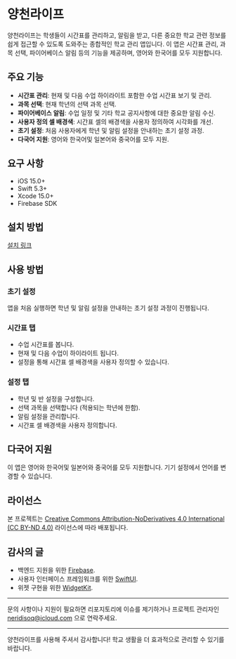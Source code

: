 # 양천라이프

양천라이프는 학생들이 시간표를 관리하고, 알림을 받고, 다른 중요한 학교 관련 정보를 쉽게 접근할 수 있도록 도와주는 종합적인 학교 관리 앱입니다. 이 앱은 시간표 관리, 과목 선택, 파이어베이스 알림 등의 기능을 제공하며, 영어와 한국어를 모두 지원합니다.

## 주요 기능

- **시간표 관리**: 현재 및 다음 수업 하이라이트 포함한 수업 시간표 보기 및 관리.
- **과목 선택**: 현재 학년의 선택 과목 선택.
- **파이어베이스 알림**: 수업 일정 및 기타 학교 공지사항에 대한 중요한 알림 수신.
- **사용자 정의 셀 배경색**: 시간표 셀의 배경색을 사용자 정의하여 시각화를 개선.
- **초기 설정**: 처음 사용자에게 학년 및 알림 설정을 안내하는 초기 설정 과정.
- **다국어 지원**: 영어와 한국어및 일본어와 중국어를 모두 지원.

## 요구 사항

- iOS 15.0+
- Swift 5.3+
- Xcode 15.0+
- Firebase SDK

## 설치 방법

[설치 링크](https://apps.apple.com/kr/app/%EC%96%91%EC%B2%9C%EA%B3%A0-%EB%9D%BC%EC%9D%B4%ED%94%84/id6502401068?l=en-GB)

## 사용 방법

### 초기 설정

앱을 처음 실행하면 학년 및 알림 설정을 안내하는 초기 설정 과정이 진행됩니다.

### 시간표 탭

- 수업 시간표를 봅니다.
- 현재 및 다음 수업이 하이라이트 됩니다.
- 설정을 통해 시간표 셀 배경색을 사용자 정의할 수 있습니다.

### 설정 탭

- 학년 및 반 설정을 구성합니다.
- 선택 과목을 선택합니다 (적용되는 학년에 한함).
- 알림 설정을 관리합니다.
- 시간표 셀 배경색을 사용자 정의합니다.

## 다국어 지원

이 앱은 영어와 한국어및 일본어와 중국어를 모두 지원합니다. 기기 설정에서 언어를 변경할 수 있습니다.

## 라이선스

본 프로젝트는 [Creative Commons Attribution-NoDerivatives 4.0 International (CC BY-ND 4.0)](https://creativecommons.org/licenses/by-nd/4.0/deed.ko) 라이선스에 따라 배포됩니다.

## 감사의 글

- 백엔드 지원을 위한 [Firebase](https://firebase.google.com/).
- 사용자 인터페이스 프레임워크를 위한 [SwiftUI](https://developer.apple.com/xcode/swiftui/).
- 위젯 구현을 위한 [WidgetKit](https://developer.apple.com/documentation/widgetkit/).

---

문의 사항이나 지원이 필요하면 리포지토리에 이슈를 제기하거나 프로젝트 관리자인 neridisoq@icloud.com 으로 연락주세요.

---

양천라이프를 사용해 주셔서 감사합니다! 학교 생활을 더 효과적으로 관리할 수 있기를 바랍니다.